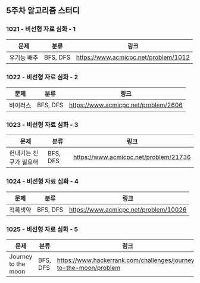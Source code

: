 ## 5주차 알고리즘 스터디  


### 1021 - 비선형 자료 심화 - 1

|문제|분류|링크|
|---|---|---|
|유기능 배추|BFS, DFS|https://www.acmicpc.net/problem/1012|

### 1022 - 비선형 자료 심화 - 2

|문제|분류|링크|
|---|---|---|
|바이러스|BFS, DFS|https://www.acmicpc.net/problem/2606|

### 1023 - 비선형 자료 심화 - 3

|문제|분류|링크|
|---|---|---|
|헌내기는 친구가 필요해|BFS, DFS|https://www.acmicpc.net/problem/21736|

### 1024 - 비선형 자료 심화 - 4

|문제|분류|링크|
|---|---|---|
|적록색약|BFS, DFS|https://www.acmicpc.net/problem/10026|

### 1025 - 비선형 자료 심화 - 5

|문제|분류|링크|
|---|---|---|
|Journey to the moon|BFS, DFS|https://www.hackerrank.com/challenges/journey-to-the-moon/problem|
